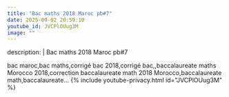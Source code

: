 ```yaml
---
title: "Bac maths 2018 Maroc pb#7"
date: 2025-09-02 20:59:10 
youtube_id: JVCPlOUug3M
image: ""
---
```

description: |
  Bac maths 2018 Maroc pb#7
  
  
  bac maroc,bac maths,corrigé bac 2018,corrigé bac,,baccalaureate maths Morocco 2018,correction baccalaureate math 2018 Morocco,baccalaureate math,baccalaureate...
{% include youtube-privacy.html id="JVCPlOUug3M" %}
